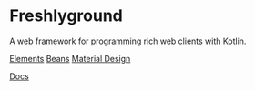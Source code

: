 # Freshlyground

A web framework for programming rich web clients with Kotlin.

[Elements](elements)
[Beans](beans)
[Material Design](md)

[Docs](https://freshlyground.github.io/freshlyground/)
